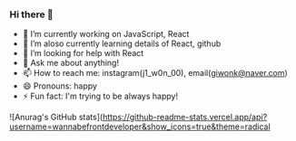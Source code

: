 ### Hi there 👋

- 🔭 I’m currently working on JavaScript, React
- 🌱 I’m aloso currently learning details of React, github 
- 🤔 I’m looking for help with React
- 💬 Ask me about anything!
- 📫 How to reach me: instagram(j1_w0n_00), email(giwonk@naver.com)
- 😄 Pronouns: happy
- ⚡ Fun fact: I'm trying to be always happy!


![Anurag's GitHub stats](https://github-readme-stats.vercel.app/api?username=wannabefrontdeveloper&show_icons=true&theme=radical
